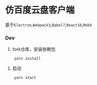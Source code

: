 # 仿百度云盘客户端
基于`Electron`,`Webpack3`,`Babel7`,`React16`,`MobX`
### Dev
1. fork仓库，安装依赖包
```shell
    yarn install
```
1. 启动
```shell
    yarn start
```